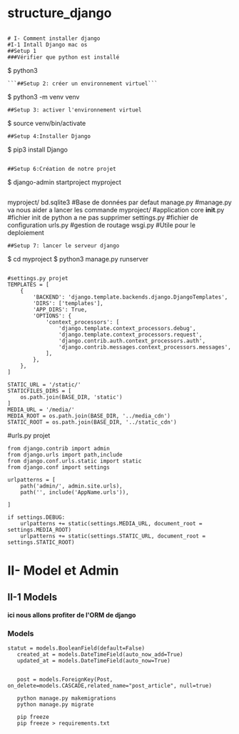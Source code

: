 # structure_django
```

# I- Comment installer django
#I-1 Intall Django mac os
##Setup 1
###Vérifier que python est installé

```
$ python3
```
```##Setup 2: créer un environnement virtuel```

```
$ python3 -m venv venv
```
##Setup 3: activer l'environnement virtuel

```
$ source venv/bin/activate
```
##Setup 4:Installer Django
```
$ pip3 install Django
```

##Setup 6:Création de notre projet

```
$ django-admin startproject myproject

```
```
myproject/
    bd.sqlite3        #Base de données par defaut
    manage.py         #manage.py va nous aider a lancer les commande
    myproject/        #application core
        __init__.py   #fichier init de python a ne pas supprimer
        settings.py   #fichier de configuration
        urls.py       #gestion de routage
        wsgi.py       #Utile pour le deploiement

```
##Setup 7: lancer le serveur django
```
$ cd myproject
$ python3 manage.py runserver
```

```

```
#settings.py projet
TEMPLATES = [
    {
        'BACKEND': 'django.template.backends.django.DjangoTemplates',
        'DIRS': ['templates'],
        'APP_DIRS': True,
        'OPTIONS': {
            'context_processors': [
                'django.template.context_processors.debug',
                'django.template.context_processors.request',
                'django.contrib.auth.context_processors.auth',
                'django.contrib.messages.context_processors.messages',
            ],
        },
    },
]

STATIC_URL = '/static/'
STATICFILES_DIRS = [
    os.path.join(BASE_DIR, 'static')
]
MEDIA_URL = '/media/'
MEDIA_ROOT = os.path.join(BASE_DIR, '../media_cdn')
STATIC_ROOT = os.path.join(BASE_DIR, '../static_cdn')
```
#urls.py projet
```
from django.contrib import admin
from django.urls import path,include
from django.conf.urls.static import static
from django.conf import settings

urlpatterns = [
    path('admin/', admin.site.urls),
    path('', include('AppName.urls')),

]

if settings.DEBUG:
    urlpatterns += static(settings.MEDIA_URL, document_root = settings.MEDIA_ROOT)
    urlpatterns += static(settings.STATIC_URL, document_root = settings.STATIC_ROOT)
```

# II- Model et Admin
## II-1 Models
#### ici nous allons profiter de l'ORM de django

### Models
```
statut = models.BooleanField(default=False)
   created_at = models.DateTimeField(auto_now_add=True)
   updated_at = models.DateTimeField(auto_now=True)
   
   
   post = models.ForeignKey(Post, on_delete=models.CASCADE,related_name="post_article", null=true)
   
   python manage.py makemigrations
   python manage.py migrate
   
   pip freeze
   pip freeze > requirements.txt
```
